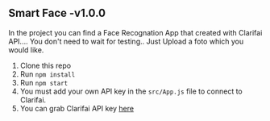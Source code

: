 
## Smart Face -v1.0.0

In the project you can find a Face Recognation App that created with Clarifai API....
You don't need to wait for testing.. Just Upload a foto which you would like.

  1. Clone this repo
  2. Run `npm install`
  3. Run `npm start`
  4. You must add your own API key in the `src/App.js` file to connect to Clarifai.
  5. You can grab Clarifai API key [here](https://www.clarifai.com/)
